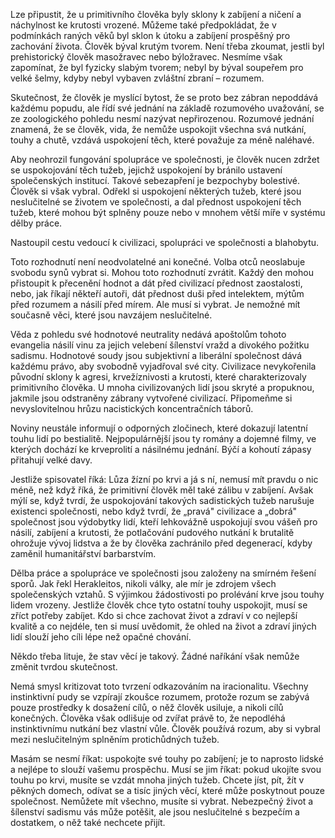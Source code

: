 Lze připustit, že u primitivního člověka byly sklony k zabíjení a ničení a náchylnost ke krutosti vrozené. Můžeme také předpokládat, že v podmínkách raných věků byl sklon k útoku a zabíjení prospěšný pro zachování života. Člověk býval krutým tvorem. Není třeba zkoumat, jestli byl prehistorický člověk masožravec nebo býložravec. Nesmíme však zapomínat, že byl fyzicky slabým tvorem; nebyl by býval soupeřem pro velké šelmy, kdyby nebyl vybaven zvláštní zbraní – rozumem.

Skutečnost, že člověk je myslící bytost, že se proto bez zábran nepoddává každému popudu, ale řídí své jednání na základě rozumového uvažování, se ze zoologického pohledu nesmí nazývat nepřirozenou. Rozumové jednání znamená, že se člověk, vida, že nemůže uspokojit všechna svá nutkání, touhy a chutě, vzdává uspokojení těch, které považuje za méně naléhavé.

Aby neohrozil fungování spolupráce ve společnosti, je člověk nucen zdržet se uspokojování těch tužeb, jejichž uspokojení by bránilo ustavení společenských institucí. Takové sebezapření je bezpochyby bolestivé. Člověk si však vybral. Odřekl si uspokojení některých tužeb, které jsou neslučitelné se životem ve společnosti, a dal přednost uspokojení těch tužeb, které mohou být splněny pouze nebo v mnohem větší míře v systému dělby práce.

Nastoupil cestu vedoucí k civilizaci, spolupráci ve společnosti a blahobytu.

Toto rozhodnutí není neodvolatelné ani konečné. Volba otců neoslabuje svobodu synů vybrat si. Mohou toto rozhodnutí zvrátit. Každý den mohou přistoupit k přecenění hodnot a dát před civilizací přednost zaostalosti, nebo, jak říkají někteří autoři, dát přednost duši před intelektem, mýtům před rozumem a násilí před mírem. Ale musí si vybrat. Je nemožné mít současně věci, které jsou navzájem neslučitelné.

Věda z pohledu své hodnotové neutrality nedává apoštolům tohoto evangelia násilí vinu za jejich velebení šílenství vražd a divokého požitku sadismu. Hodnotové soudy jsou subjektivní a liberální společnost dává každému právo, aby svobodně vyjadřoval své city. Civilizace nevykořenila původní sklony k agresi, krvežíznivosti a krutosti, které charakterizovaly primitivního člověka. U mnoha civilizovaných lidí jsou skryté a propuknou, jakmile jsou odstraněny zábrany vytvořené civilizací. Připomeňme si nevyslovitelnou hrůzu nacistických koncentračních táborů.

Noviny neustále informují o odporných zločinech, které dokazují latentní touhu lidí po bestialitě. Nejpopulárnější jsou ty romány a dojemné filmy, ve kterých dochází ke krveprolití a násilnému jednání. Býčí a kohoutí zápasy přitahují velké davy.

Jestliže spisovatel říká: Lůza žízní po krvi a já s ní, nemusí mít pravdu o nic méně, než když říká, že primitivní člověk měl také zálibu v zabíjení. Avšak mýlí se, když tvrdí, že uspokojování takových sadistických tužeb narušuje existenci společnosti, nebo když tvrdí, že „pravá" civilizace a „dobrá" společnost jsou výdobytky lidí, kteří lehkovážně uspokojují svou vášeň pro násilí, zabíjení a krutosti, že potlačování pudového nutkání k brutalitě ohrožuje vývoj lidstva a že by člověka zachránilo před degenerací, kdyby zaměnil humanitářství barbarstvím.

Dělba práce a spolupráce ve společnosti jsou založeny na smírném řešení sporů. Jak řekl Herakleitos, nikoli války, ale mír je zdrojem všech společenských vztahů. S výjimkou žádostivosti po prolévání krve jsou touhy lidem vrozeny. Jestliže člověk chce tyto ostatní touhy uspokojit, musí se zříct potřeby zabíjet. Kdo si chce zachovat život a zdraví v co nejlepší kvalitě a co nejdéle, ten si musí uvědomit, že ohled na život a zdraví jiných lidí slouží jeho cíli lépe než opačné chování.

Někdo třeba lituje, že stav věcí je takový. Žádné naříkání však nemůže změnit tvrdou skutečnost.

Nemá smysl kritizovat toto tvrzení odkazováním na iracionalitu. Všechny instinktivní pudy se vzpírají zkoušce rozumem, protože rozum se zabývá pouze prostředky k dosažení cílů, o něž člověk usiluje, a nikoli cílů konečných. Člověka však odlišuje od zvířat právě to, že nepodléhá instinktivnímu nutkání bez vlastní vůle. Člověk používá rozum, aby si vybral mezi neslučitelným splněním protichůdných tužeb.

Masám se nesmí říkat: uspokojte své touhy po zabíjení; je to naprosto lidské a nejlépe to slouží vašemu prospěchu. Musí se jim říkat: pokud ukojíte svou touhu po krvi, musíte se vzdát mnoha jiných tužeb. Chcete jíst, pít, žít v pěkných domech, odívat se a tisíc jiných věcí, které může poskytnout pouze společnost. Nemůžete mít všechno, musíte si vybrat. Nebezpečný život a šílenství sadismu vás může potěšit, ale jsou neslučitelné s bezpečím a dostatkem, o něž také nechcete přijít.